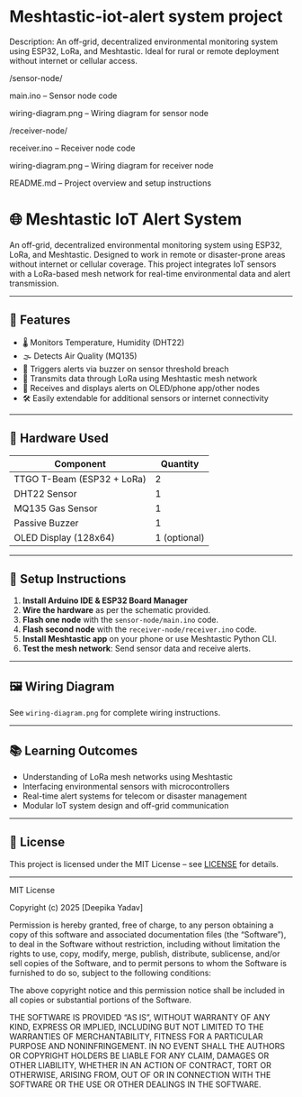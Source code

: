 # Meshtastic-iot-alert system project

Description: An off-grid, decentralized environmental monitoring system using ESP32, LoRa, and Meshtastic. Ideal for rural or remote deployment without internet or cellular access.


/sensor-node/

main.ino – Sensor node code

wiring-diagram.png – Wiring diagram for sensor node

/receiver-node/

receiver.ino – Receiver node code

wiring-diagram.png – Wiring diagram for receiver node

README.md – Project overview and setup instructions


# 🌐 Meshtastic IoT Alert System

An off-grid, decentralized environmental monitoring system using ESP32, LoRa, and Meshtastic. Designed to work in remote or disaster-prone areas without internet or cellular coverage. This project integrates IoT sensors with a LoRa-based mesh network for real-time environmental data and alert transmission.

---

## 🚀 Features

- 🌡️ Monitors Temperature, Humidity (DHT22)
- 🌫️ Detects Air Quality (MQ135)
- 📢 Triggers alerts via buzzer on sensor threshold breach
- 📡 Transmits data through LoRa using Meshtastic mesh network
- 📱 Receives and displays alerts on OLED/phone app/other nodes
- 🛠️ Easily extendable for additional sensors or internet connectivity

---

## 🔧 Hardware Used

| Component       | Quantity |
|----------------|----------|
| TTGO T-Beam (ESP32 + LoRa) | 2        |
| DHT22 Sensor    | 1        |
| MQ135 Gas Sensor| 1        |
| Passive Buzzer  | 1        |
| OLED Display (128x64) | 1 (optional) |

---

## 🧰 Setup Instructions

1. **Install Arduino IDE & ESP32 Board Manager**
2. **Wire the hardware** as per the schematic provided.
3. **Flash one node** with the `sensor-node/main.ino` code.
4. **Flash second node** with the `receiver-node/receiver.ino` code.
5. **Install Meshtastic app** on your phone or use Meshtastic Python CLI.
6. **Test the mesh network**: Send sensor data and receive alerts.

---

## 🖼️ Wiring Diagram

See `wiring-diagram.png` for complete wiring instructions.


---

## 📚 Learning Outcomes

- Understanding of LoRa mesh networks using Meshtastic
- Interfacing environmental sensors with microcontrollers
- Real-time alert systems for telecom or disaster management
- Modular IoT system design and off-grid communication

---

## 📄 License

This project is licensed under the MIT License – see [LICENSE](LICENSE) for details.

---

MIT License

Copyright (c) 2025 [Deepika Yadav]

Permission is hereby granted, free of charge, to any person obtaining a copy
of this software and associated documentation files (the “Software”), to deal
in the Software without restriction, including without limitation the rights
to use, copy, modify, merge, publish, distribute, sublicense, and/or sell
copies of the Software, and to permit persons to whom the Software is
furnished to do so, subject to the following conditions:

The above copyright notice and this permission notice shall be included in all
copies or substantial portions of the Software.

THE SOFTWARE IS PROVIDED “AS IS”, WITHOUT WARRANTY OF ANY KIND, EXPRESS OR
IMPLIED, INCLUDING BUT NOT LIMITED TO THE WARRANTIES OF MERCHANTABILITY,
FITNESS FOR A PARTICULAR PURPOSE AND NONINFRINGEMENT. IN NO EVENT SHALL THE
AUTHORS OR COPYRIGHT HOLDERS BE LIABLE FOR ANY CLAIM, DAMAGES OR OTHER
LIABILITY, WHETHER IN AN ACTION OF CONTRACT, TORT OR OTHERWISE, ARISING FROM,
OUT OF OR IN CONNECTION WITH THE SOFTWARE OR THE USE OR OTHER DEALINGS IN THE
SOFTWARE.

